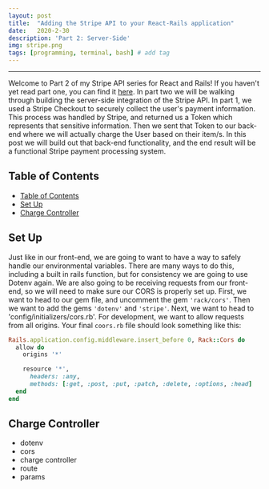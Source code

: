```yaml
---
layout: post
title:  "Adding the Stripe API to your React-Rails application"
date:   2020-2-30
description: 'Part 2: Server-Side'
img: stripe.png
tags: [programming, terminal, bash] # add tag
---
```

---

Welcome to Part 2 of my Stripe API series for React and Rails! If you haven't yet read part one, you can find it [here](https://shanelonergan.github.io/terminal-pt-1/). In part two we will be walking through building the server-side integration of the Stripe API. In part 1, we used a Stripe Checkout to securely collect the user's payment information. This process was handled by Stripe, and returned us a Token which represents that sensitive information. Then we sent that Token to our back-end where we will actually charge the User based on their item/s. In this post we will build out that back-end functionality, and the end result will be a functional Stripe payment processing system.

## Table of Contents

- [Table of Contents](#table-of-contents)
- [Set Up](#set-up)
- [Charge Controller](#charge-controller)

## Set Up

Just like in our front-end, we are going to want to have a way to safely handle our environmental variables. There are many ways to do this, including a built in rails function, but for consistency we are going to use Dotenv again. We are also going to be receiving requests from our front-end, so we will need to make sure our CORS is properly set up. First, we want to head to our gem file, and uncomment the gem `'rack/cors'`. Then we want to add the gems `'dotenv'` and `'stripe'`. Next, we want to head to 'config/initializers/cors.rb'. For development, we want to allow requests from all origins. Your final `coors.rb` file should look something like this:

```ruby
Rails.application.config.middleware.insert_before 0, Rack::Cors do
  allow do
    origins '*'

    resource '*',
      headers: :any,
      methods: [:get, :post, :put, :patch, :delete, :options, :head]
  end
end
```

## Charge Controller

- dotenv
- cors
- charge controller
- route
- params

